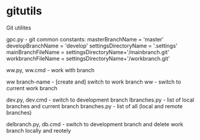 # gitutils
Git utilites


gpc.py - git common constants:
 masterBranchName = 'master'
 developBranchName = 'develop'
 settingsDirectoryName = '.settings'
 mainBranchFileName = settingsDirectoryName+'/mainbranch.git'
 workbranchFileName = settingsDirectoryName+'/workbranch.git'



ww.py, ww.cmd - work with branch

ww branch-name - [create and] switch to work branch
ww - switch to current work branch

dev.py, dev.cmd - switch to development branch
lbranches.py - list of local branches and current branch
branches.py - list of all (local and remote branches)

delbranch.py, db.cmd - switch to development branch and delete work branch locally and reotely

